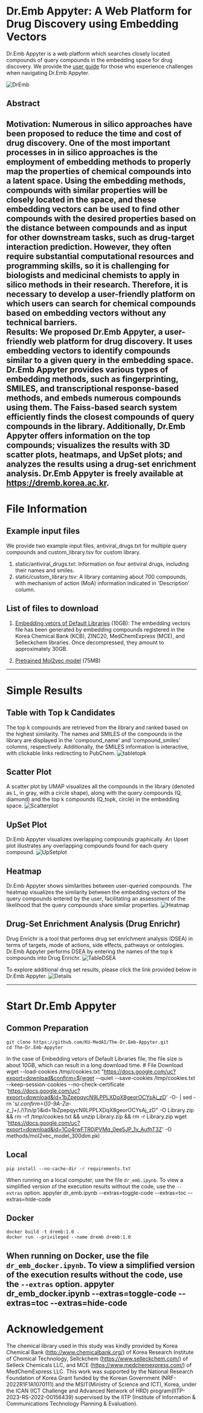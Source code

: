 # Dr.Emb Appyter: A Web Platform for Drug Discovery using Embedding Vectors

Dr.Emb Appyter is a web platform which searches closely located compounds of query compounds in the embedding space for drug discovery. 
We provide the <a href="https://drive.google.com/file/d/1S-NRfg8Sr7AkVumpcVbdYZ2HmQOOC_w8/view?usp=sharing" target="_blank" rel="noopener noreferrer">user guide</a> for those who experience challenges when navigating Dr.Emb Appyter.

![DrEmb](https://github.com/KU-MedAI/The-Dr.Emb-Appyter/assets/100034570/bff87d59-ddd5-4b0d-a432-8fe8eefda4d1)

## Abstract
Motivation: Numerous in silico approaches have been proposed to reduce the time and cost of drug discovery. One of the most important processes in in silico approaches is the employment of embedding methods to properly map the properties of chemical compounds into a latent space. Using the embedding methods, compounds with similar properties will be closely located in the space, and these embedding vectors can be used to find other compounds with the desired properties based on the distance between compounds and as input for other downstream tasks, such as drug-target interaction prediction. However, they often require substantial computational resources and programming skills, so it is challenging for biologists and medicinal chemists to apply in silico methods in their research. Therefore, it is necessary to develop a user-friendly platform on which users can search for chemical compounds based on embedding vectors without any technical barriers. <br>
Results: We proposed Dr.Emb Appyter, a user-friendly web platform for drug discovery. It uses embedding vectors to identify compounds similar to a given query in the embedding space. Dr.Emb Appyter provides various types of embedding methods, such as fingerprinting, SMILES, and transcriptional response-based methods, and embeds numerous compounds using them. The Faiss-based search system efficiently finds the closest compounds of query compounds in the library. Additionally, Dr.Emb Appyter offers information on the top compounds; visualizes the results with 3D scatter plots, heatmaps, and UpSet plots; and analyzes the results using a drug-set enrichment analysis. Dr.Emb Appyter is freely available at https://dremb.korea.ac.kr. 
------------

# File Information
## Example input files
We provide two example input files, antiviral_drugs.txt for multiple query compounds and custom_library.tsv for custom library. <br>
1. static/antiviral_drugs.txt: Information on four antiviral drugs, including their names and smiles. <br>
2. static/custom_library.tsv: A library containing about 700 compounds, with mechanism of action (MoA) information indicated in 'Description' column. <br>

## List of files to download
1. [Embedding vetors of Default Libraries](https://docs.google.com/uc?export=download&id=1bZpepqycN9LPPLXDqX8georOCYsAj_zD&confirm=t) (10GB): The embedding vectors file has been generated by embedding compounds registered in the Korea Chemical Bank (KCB), ZINC20, MedChemExpress (MCE), and Selleckchem libraries. Once decompressed, they amount to approximately 30GB.

2. [Pretrained Mol2vec model](https://docs.google.com/uc?export=download&id=1Co4rwFTR0jPVMq_0ee5JP_1v_AufhT3Z&confirm=t) (75MB)
------------

# Simple Results
## Table with Top k Candidates
The top k compounds are retrieved from the library and ranked based on the highest similarity. The names and SMILES of the compounds in the library are displayed in the 'compound_name' and 'compound_smiles' columns, respectively. Additionally, the SMILES information is interactive, with clickable links redirecting to PubChem.
![tabletopk](https://github.com/KU-MedAI/The-Dr.Emb-Appyter/assets/100034570/7e2555c0-0471-406f-b948-2196b925e0c5)

## Scatter Plot
A scatter plot by UMAP visualizes all the compounds in the library (denoted as L, in gray, with a circle shape), along with the query compounds (Q, diamond) and the top k compounds (Q_topk, circle) in the embedding space.
![Scatterplot](https://github.com/KU-MedAI/The-Dr.Emb-Appyter/assets/100034570/24ba0eaa-28aa-4534-bf2a-84de85eb08ea)

## UpSet Plot
Dr.Emb Appyter visualizes overlapping compounds graphically. An Upset plot illustrates any overlapping compounds found for each query compound.
![UpSetplot](https://github.com/KU-MedAI/The-Dr.Emb-Appyter/assets/100034570/0a651d38-bfd0-4581-80cc-bb0ad934f6e7)

## Heatmap
Dr.Emb Appyter shows similarities between user-queried compounds. The heatmap visualizes the similarity between the embedding vectors of the query compounds entered by the user, facilitating an assessment of the likelihood that the query compounds share similar properties.
![Heatmap](https://github.com/KU-MedAI/The-Dr.Emb-Appyter/assets/100034570/7a3ada33-30b8-4a68-8f6a-1fec902342f7)


## Drug-Set Enrichment Analysis (Drug Enrichr)
Drug Enrichr is a tool that performs drug set enrichment analysis (DSEA) in terms of targets, mode of actions, side effects, pathways or ontologies. Dr.Emb Appyter performs DSEA by entering the names of the top k compounds into Drug Enrichr.
![TableDSEA](https://github.com/KU-MedAI/The-Dr.Emb-Appyter/assets/100034570/8d971b72-8fb9-4eba-ab20-5afbf82943cd)

To explore additional drug set results, please click the link provided below in Dr.Emb Appyter.
![Details](https://github.com/KU-MedAI/The-Dr.Emb-Appyter/assets/100034570/5b8c8efa-3177-4747-88a3-bb000a9c3838)

------------

# Start Dr.Emb Appyter
## Common Preparation
    git clone https://github.com/KU-MedAI/The-Dr.Emb-Appyter.git
    cd The-Dr.Emb-Appyter
In the case of Embedding vetors of Default Libraries file, the file size is about 10GB, which can result in a long download time.
    # File Download
    wget --load-cookies /tmp/cookies.txt "https://docs.google.com/uc?export=download&confirm=$(wget --quiet --save-cookies /tmp/cookies.txt --keep-session-cookies --no-check-certificate 'https://docs.google.com/uc?export=download&id=1bZpepqycN9LPPLXDqX8georOCYsAj_zD' -O- | sed -rn 's/.*confirm=([0-9A-Za-z_]+).*/\1\n/p')&id=1bZpepqycN9LPPLXDqX8georOCYsAj_zD" -O Library.zip && rm -rf /tmp/cookies.txt && unzip Library.zip && rm -r Library.zip
    wget 'https://docs.google.com/uc?export=download&id=1Co4rwFTR0jPVMq_0ee5JP_1v_AufhT3Z' -O methods/mol2vec_model_300dim.pkl

## Local
    pip install --no-cache-dir -r requirements.txt
When running on a local computer, use the file `dr_emb.ipynb`. To view a simplified version of the execution results without the code, use the `--extras` option.
    appyter dr_emb.ipynb --extras=toggle-code --extras=toc --extras=hide-code

## Docker
    docker build -t dremb:1.0 .
    docker run --privileged --name dremb dremb:1.0
When running on Docker, use the file `dr_emb_docker.ipynb`. To view a simplified version of the execution results without the code, use the `--extras` option.
    appyter dr_emb_docker.ipynb --extras=toggle-code --extras=toc --extras=hide-code
------------

# Acknowledgement
The chemical library used in this study was kindly provided by Korea Chemical Bank (http://www.chemicalbank.org/) of Korea Research Institute of Chemical Technology, Sellckchem (https://www.selleckchem.com/) of Selleck Chemicals LLC, and MCE (https://www.medchemexpress.com/) of MedChemExpress LLC.
This work was supported by the National Research Foundation of Korea Grant funded by the Korean Government (NRF-2022R1F1A1070111) and the MSIT(Ministry of Science and ICT), Korea, under the ICAN (ICT Challenge and Advanced Network of HRD) program(IITP-2023-RS-2022-00156439) supervised by the IITP (Institute of Information & Communications Technology Planning & Evaluation).